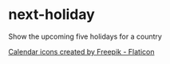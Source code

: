 # next-holiday

Show the upcoming five holidays for a country

<a href="https://www.flaticon.com/free-icons/calendar" title="calendar icons">Calendar icons created by Freepik - Flaticon</a>